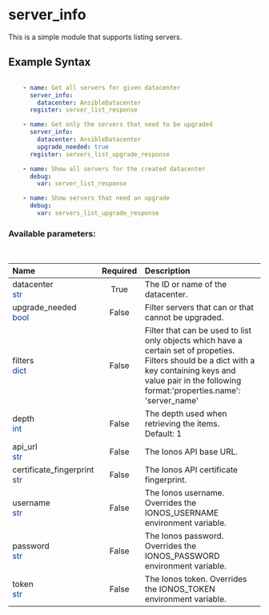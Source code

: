 # server_info

This is a simple module that supports listing servers.

## Example Syntax


```yaml

    - name: Get all servers for given datacenter
      server_info:
        datacenter: AnsibleDatacenter
      register: server_list_response

    - name: Get only the servers that need to be upgraded
      server_info:
        datacenter: AnsibleDatacenter
        upgrade_needed: true
      register: servers_list_upgrade_response

    - name: Show all servers for the created datacenter
      debug:
        var: server_list_response

    - name: Show servers that need an upgrade
      debug:
        var: servers_list_upgrade_response

```
### Available parameters:
&nbsp;

| Name | Required | Description |
| :--- | :---: | :--- |
| datacenter<br /><span style="color:#003d8f">str</span> | True | The ID or name of the datacenter. |
| upgrade_needed<br /><span style="color:#003d8f">bool</span> | False | Filter servers that can or that cannot be upgraded. |
| filters<br /><span style="color:#003d8f">dict</span> | False | Filter that can be used to list only objects which have a certain set of propeties. Filters should be a dict with a key containing keys and value pair in the following format:'properties.name': 'server_name' |
| depth<br /><span style="color:#003d8f">int</span> | False | The depth used when retrieving the items.<br />Default: 1 |
| api_url<br /><span style="color:#003d8f">str</span> | False | The Ionos API base URL. |
| certificate_fingerprint<br /><span style="color:#003d8f">str</span> | False | The Ionos API certificate fingerprint. |
| username<br /><span style="color:#003d8f">str</span> | False | The Ionos username. Overrides the IONOS_USERNAME environment variable. |
| password<br /><span style="color:#003d8f">str</span> | False | The Ionos password. Overrides the IONOS_PASSWORD environment variable. |
| token<br /><span style="color:#003d8f">str</span> | False | The Ionos token. Overrides the IONOS_TOKEN environment variable. |
